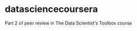 datasciencecoursera
===================

Part 2 of peer review in The Data Scientist's Toolbox course
